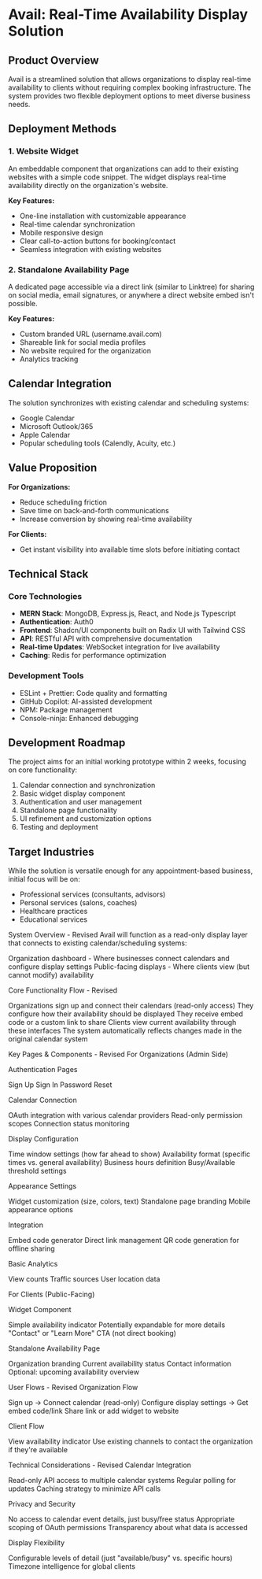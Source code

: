 # Avail: Real-Time Availability Display Solution

## Product Overview

Avail is a streamlined solution that allows organizations to display real-time availability to clients without requiring complex booking infrastructure. The system provides two flexible deployment options to meet diverse business needs.

## Deployment Methods

### 1. Website Widget

An embeddable component that organizations can add to their existing websites with a simple code snippet. The widget displays real-time availability directly on the organization's website.

**Key Features:**
- One-line installation with customizable appearance
- Real-time calendar synchronization
- Mobile responsive design
- Clear call-to-action buttons for booking/contact
- Seamless integration with existing websites

### 2. Standalone Availability Page

A dedicated page accessible via a direct link (similar to Linktree) for sharing on social media, email signatures, or anywhere a direct website embed isn't possible.

**Key Features:**
- Custom branded URL (username.avail.com)
- Shareable link for social media profiles
- No website required for the organization
- Analytics tracking

## Calendar Integration

The solution synchronizes with existing calendar and scheduling systems:
- Google Calendar
- Microsoft Outlook/365
- Apple Calendar
- Popular scheduling tools (Calendly, Acuity, etc.)

## Value Proposition

**For Organizations:**
- Reduce scheduling friction
- Save time on back-and-forth communications
- Increase conversion by showing real-time availability

**For Clients:**
- Get instant visibility into available time slots before initiating contact

## Technical Stack

### Core Technologies
- **MERN Stack**: MongoDB, Express.js, React, and Node.js Typescript
- **Authentication**: Auth0
- **Frontend**: Shadcn/UI components built on Radix UI with Tailwind CSS
- **API**: RESTful API with comprehensive documentation
- **Real-time Updates**: WebSocket integration for live availability
- **Caching**: Redis for performance optimization

### Development Tools
- ESLint + Prettier: Code quality and formatting
- GitHub Copilot: AI-assisted development
- NPM: Package management
- Console-ninja: Enhanced debugging

## Development Roadmap

The project aims for an initial working prototype within 2 weeks, focusing on core functionality:

1. Calendar connection and synchronization
2. Basic widget display component
3. Authentication and user management
4. Standalone page functionality
5. UI refinement and customization options
6. Testing and deployment

## Target Industries

While the solution is versatile enough for any appointment-based business, initial focus will be on:
- Professional services (consultants, advisors)
- Personal services (salons, coaches)
- Healthcare practices
- Educational services

System Overview - Revised
Avail will function as a read-only display layer that connects to existing calendar/scheduling systems:

Organization dashboard - Where businesses connect calendars and configure display settings
Public-facing displays - Where clients view (but cannot modify) availability

Core Functionality Flow - Revised

Organizations sign up and connect their calendars (read-only access)
They configure how their availability should be displayed
They receive embed code or a custom link to share
Clients view current availability through these interfaces
The system automatically reflects changes made in the original calendar system

Key Pages & Components - Revised
For Organizations (Admin Side)

Authentication Pages

Sign Up
Sign In
Password Reset


Calendar Connection

OAuth integration with various calendar providers
Read-only permission scopes
Connection status monitoring


Display Configuration

Time window settings (how far ahead to show)
Availability format (specific times vs. general availability)
Business hours definition
Busy/Available threshold settings


Appearance Settings

Widget customization (size, colors, text)
Standalone page branding
Mobile appearance options


Integration

Embed code generator
Direct link management
QR code generation for offline sharing


Basic Analytics

View counts
Traffic sources
User location data



For Clients (Public-Facing)

Widget Component

Simple availability indicator
Potentially expandable for more details
"Contact" or "Learn More" CTA (not direct booking)


Standalone Availability Page

Organization branding
Current availability status
Contact information
Optional: upcoming availability overview



User Flows - Revised
Organization Flow

Sign up → Connect calendar (read-only)
Configure display settings → Get embed code/link
Share link or add widget to website

Client Flow

View availability indicator
Use existing channels to contact the organization if they're available

Technical Considerations - Revised
Calendar Integration

Read-only API access to multiple calendar systems
Regular polling for updates
Caching strategy to minimize API calls

Privacy and Security

No access to calendar event details, just busy/free status
Appropriate scoping of OAuth permissions
Transparency about what data is accessed

Display Flexibility

Configurable levels of detail (just "available/busy" vs. specific hours)
Timezone intelligence for global clients